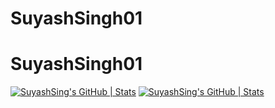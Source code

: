 # SuyashSingh01
# SuyashSingh01
[![SuyashSing's GitHub | Stats](https://stats.quine.sh/SuyashSing/github?theme=light)](https://quine.sh)
[![SuyashSing's GitHub | Stats](https://stats.quine.sh/SuyashSing/github?theme=dark)](https://quine.sh)
